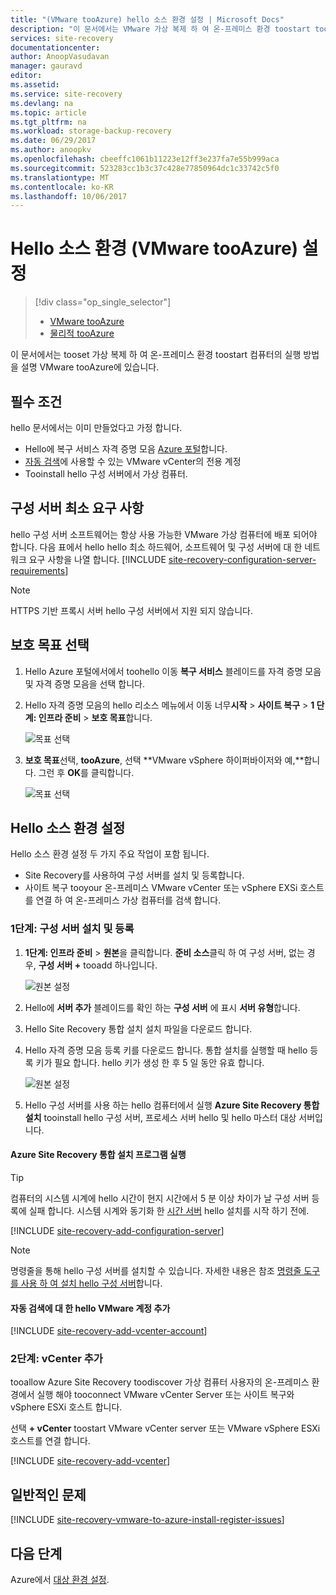 ```yaml
---
title: "(VMware tooAzure) hello 소스 환경 설정 | Microsoft Docs"
description: "이 문서에서는 VMware 가상 복제 하 여 온-프레미스 환경 toostart tooset tooAzure 컴퓨터 하는 방법을 설명 합니다."
services: site-recovery
documentationcenter: 
author: AnoopVasudavan
manager: gauravd
editor: 
ms.assetid: 
ms.service: site-recovery
ms.devlang: na
ms.topic: article
ms.tgt_pltfrm: na
ms.workload: storage-backup-recovery
ms.date: 06/29/2017
ms.author: anoopkv
ms.openlocfilehash: cbeeffc1061b11223e12ff3e237fa7e55b999aca
ms.sourcegitcommit: 523283cc1b3c37c428e77850964dc1c33742c5f0
ms.translationtype: MT
ms.contentlocale: ko-KR
ms.lasthandoff: 10/06/2017
---
```

# <a name="set-up-hello-source-environment-vmware-tooazure"></a>Hello 소스 환경 (VMware tooAzure) 설정
> [!div class="op_single_selector"]
> * [VMware tooAzure](./site-recovery-set-up-vmware-to-azure.md)
> * [물리적 tooAzure](./site-recovery-set-up-physical-to-azure.md)

이 문서에서는 tooset 가상 복제 하 여 온-프레미스 환경 toostart 컴퓨터의 실행 방법을 설명 VMware tooAzure에 있습니다.

## <a name="prerequisites"></a>필수 조건

hello 문서에서는 이미 만들었다고 가정 합니다.
- Hello에 복구 서비스 자격 증명 모음 [Azure 포털](http://portal.azure.com "Azure 포털")합니다.
- [자동 검색](./site-recovery-vmware-to-azure.md)에 사용할 수 있는 VMware vCenter의 전용 계정
- Tooinstall hello 구성 서버에서 가상 컴퓨터.

## <a name="configuration-server-minimum-requirements"></a>구성 서버 최소 요구 사항
hello 구성 서버 소프트웨어는 항상 사용 가능한 VMware 가상 컴퓨터에 배포 되어야 합니다. 다음 표에서 hello hello 최소 하드웨어, 소프트웨어 및 구성 서버에 대 한 네트워크 요구 사항을 나열 합니다.
[!INCLUDE [site-recovery-configuration-server-requirements](../../includes/site-recovery-configuration-and-scaleout-process-server-requirements.md)]

> [!NOTE]
> HTTPS 기반 프록시 서버 hello 구성 서버에서 지원 되지 않습니다.

## <a name="choose-your-protection-goals"></a>보호 목표 선택

1. Hello Azure 포털에서에서 toohello 이동 **복구 서비스** 블레이드를 자격 증명 모음 및 자격 증명 모음을 선택 합니다.
2. Hello 자격 증명 모음의 hello 리소스 메뉴에서 이동 너무**시작** > **사이트 복구** > **1 단계: 인프라 준비**  >  **보호 목표**합니다.

    ![목표 선택](./media/site-recovery-set-up-vmware-to-azure/choose-goals.png)
3. **보호 목표**선택, **tooAzure**, 선택 **VMware vSphere 하이퍼바이저와 예,**합니다. 그런 후 **OK**를 클릭합니다.

    ![목표 선택](./media/site-recovery-set-up-vmware-to-azure/choose-goals2.png)

## <a name="set-up-hello-source-environment"></a>Hello 소스 환경 설정
Hello 소스 환경 설정 두 가지 주요 작업이 포함 됩니다.

- Site Recovery를 사용하여 구성 서버를 설치 및 등록합니다.
- 사이트 복구 tooyour 온-프레미스 VMware vCenter 또는 vSphere EXSi 호스트를 연결 하 여 온-프레미스 가상 컴퓨터를 검색 합니다.

### <a name="step-1-install-and-register-a-configuration-server"></a>1단계: 구성 서버 설치 및 등록

1. **1단계: 인프라 준비** > **원본**을 클릭합니다. **준비 소스**클릭 하 여 구성 서버, 없는 경우, **구성 서버 +** tooadd 하나입니다.

    ![원본 설정](./media/site-recovery-set-up-vmware-to-azure/set-source1.png)
2. Hello에 **서버 추가** 블레이드를 확인 하는 **구성 서버** 에 표시 **서버 유형**합니다.
4. Hello Site Recovery 통합 설치 설치 파일을 다운로드 합니다.
5. Hello 자격 증명 모음 등록 키를 다운로드 합니다. 통합 설치를 실행할 때 hello 등록 키가 필요 합니다. hello 키가 생성 한 후 5 일 동안 유효 합니다.

    ![원본 설정](./media/site-recovery-set-up-vmware-to-azure/set-source2.png)
6. Hello 구성 서버를 사용 하는 hello 컴퓨터에서 실행 **Azure Site Recovery 통합 설치** tooinstall hello 구성 서버, 프로세스 서버 hello 및 hello 마스터 대상 서버입니다.

#### <a name="run-azure-site-recovery-unified-setup"></a>Azure Site Recovery 통합 설치 프로그램 실행

> [!TIP]
> 컴퓨터의 시스템 시계에 hello 시간이 현지 시간에서 5 분 이상 차이가 날 구성 서버 등록에 실패 합니다. 시스템 시계와 동기화 한 [시간 서버](https://technet.microsoft.com/windows-server-docs/identity/ad-ds/get-started/windows-time-service/windows-time-service) hello 설치를 시작 하기 전에.

[!INCLUDE [site-recovery-add-configuration-server](../../includes/site-recovery-add-configuration-server.md)]

> [!NOTE]
> 명령줄을 통해 hello 구성 서버를 설치할 수 있습니다. 자세한 내용은 참조 [명령줄 도구를 사용 하 여 설치 hello 구성 서버](http://aka.ms/installconfigsrv)합니다.

#### <a name="add-hello-vmware-account-for-automatic-discovery"></a>자동 검색에 대 한 hello VMware 계정 추가

[!INCLUDE [site-recovery-add-vcenter-account](../../includes/site-recovery-add-vcenter-account.md)]

### <a name="step-2-add-a-vcenter"></a>2단계: vCenter 추가
tooallow Azure Site Recovery toodiscover 가상 컴퓨터 사용자의 온-프레미스 환경에서 실행 해야 tooconnect VMware vCenter Server 또는 사이트 복구와 vSphere ESXi 호스트 합니다.

선택 **+ vCenter** toostart VMware vCenter server 또는 VMware vSphere ESXi 호스트를 연결 합니다.

[!INCLUDE [site-recovery-add-vcenter](../../includes/site-recovery-add-vcenter.md)]


## <a name="common-issues"></a>일반적인 문제
[!INCLUDE [site-recovery-vmware-to-azure-install-register-issues](../../includes/site-recovery-vmware-to-azure-install-register-issues.md)]


## <a name="next-steps"></a>다음 단계
Azure에서 [대상 환경 설정](./site-recovery-prepare-target-vmware-to-azure.md).

